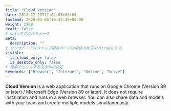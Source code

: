 ```yaml
---
title: "Cloud Version"
date: 2018-12-29T11:02:05+06:00
lastmod: 2020-01-05T10:42:26+06:00
weight: 2300
draft: false
# metaタグのパラメータ
meta:
  description: ""
# クラウド・デスクトップ限定ページの場合は片方のみtrueにする
visible:
  is_cloud_only: false
  is_desktop_only: false
# 検索でヒットする文字列の指定
keywords: ["Browser", "Internet", "Online", "Drive"]
---
```


**Cloud Version** is a web application that runs on Google Chrome (Version 89 or later) / Microsoft Edge (Version 89 or later). It does not require installation and runs in a web browser. You can also share data and models with your team and create multiple models simultaneously.
